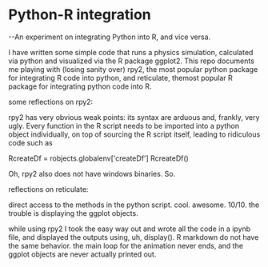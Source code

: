 # Python-R integration


--An experiment on integrating Python into R, and vice versa. 

I have written some simple code that runs a physics simulation, calculated via python and visualized via the R package ggplot2. This repo documents me playing with (losing sanity over) rpy2, the most popular python package for integrating R code into python, and reticulate, themost popular R package for integrating python code into R. 



some reflections on rpy2:

rpy2 has very obvious weak points: its syntax are arduous and, frankly, very ugly. Every function in the R script needs to be imported into a python object individually, on top of sourcing the R script itself, leading to ridiculous code such as

RcreateDf = robjects.globalenv['createDf']
RcreateDf()

Oh, rpy2 also does not have windows binaries. So.




reflections on reticulate:

direct access to the methods in the python script. cool. awesome. 10/10. the trouble is displaying the ggplot objects.

while using rpy2 I took the easy way out and wrote all the code in a ipynb file, and displayed the outputs using, uh, display(). R markdown do not have the same behavior. the main loop for the animation never ends, and the ggplot objects are never actually printed out. 
